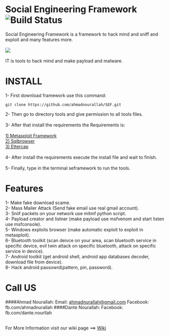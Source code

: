 # Social Engineering Framework ![Build Status](http://webscan.esy.es/web1.1.svg)<br>
Social Engineering Framework is a framework to hack mind and sniff and exploit and many features more.<br><br>
<img src="http://webscan.esy.es/sef.png"><br><br>
IT is tools to hack mind and make payload and malware.<br>
# INSTALL
1- First download framework use this command:
```
git clone https://github.com/ahmadnourallah/SEF.git
```
2- Then go to directory tools and give permission to all tools files.
<br><br>
3- After that install the requirements the Requirements is:<br><br>
[1) Metasploit Framework](https://github.com/rapid7/metasploit-framework)<br>
[2) Sqlbrowser](https://github.com/sqlitebrowser/sqlitebrowser)<br>
[3) Ettercap](https://github.com/Ettercap/ettercap)<br><br>
4- After install the requirements execute the install file and wait to finish.<br><br>
5- Finally, type in the terminal seframework to run the tools.
# Features
1- Make fake download scame.<br>
2- Mass Mailer Attack (Send fake email use real gmail account).<br>
3- Sniif packets on your network use mitmf python script.<br>
4- Payload creator and listner (make payload use msfvenom and start listen use msfconsole).<br>
5- Windows exploits browser (make automatic exploit to exploit in metasploit).<br>
6- Bluetooth toolkit (scan deivce on your area, scan bluetooth service in specific device, evil twin attack on specific bluetooth, attack on specific service in device).<br>
7- Android toolkit (get android shell, android app databases decoder, download file from device).<br>
8- Hack android passowrd(pattern, pin, password).<br>
# Call US
####Ahmad Nourallah:
Email: ahmadnurallah@gmail.com
Facebook: fb.com/ahmadnurallah
####Dante Nourallah:
Facebook: fb.com/dante.nourllah<br><br>

For More Information visit our wiki page ==> [Wiki](https://github.com/ahmadnourallah/SEF/wiki)



